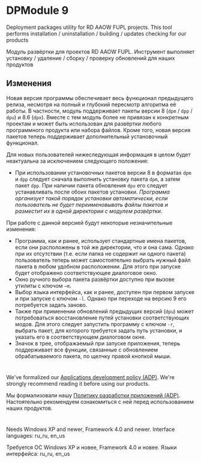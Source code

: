 ﻿# DPModule 9

Deployment packages utility for RD AAOW FUPL projects. This tool performs installation / uninstallation / building / updates checking for our products

Модуль развёртки для проектов RD AAOW FUPL. Инструмент выполняет установку / удаление / сборку / проверку обновлений для наших продуктов

## Изменения

Новая версия программы обеспечивает весь функционал предыдущего релиза, несмотря на полный и глубокий пересмотр алгоритма её работы. В частности, модуль поддерживает пакеты версии 8 (```dpm``` / ```dpp``` / ```dpu```) и 8.6 (```dpx```). Вместе с тем модуль более не привязан к конкретным проектам и может быть использован для развёртки любого программного продукта или набора файлов. Кроме того, новая версия пакетов теперь поддерживает дополнительный установочный функционал.

Для новых пользователей нижеследующая информация в целом будет неактуальна за исключением следующего положения:

- При использовании установочных пакетов версии 8 в форматах ```dpm``` и ```dpp``` следует сначала выполнить установку пакета ```dpm```, а затем пакет ```dpp```. При наличии пакета обновления ```dpu``` его следует устанавливать после обоих пакетов установки. _Программа организует такой порядок установки автоматически, если пользователь не будет переименовывать файлы пакетов и разместит их в одной директории с модулем развёртки_.

При работе с данной версией будут некоторые незначительные изменения:

- Программа, как и ранее, использует стандартные имена пакетов, если они расположены в той же директории, что и она сама. Однако при их отсутствии (т.е. если папка не содержит ни одного пакета) пользователь теперь может самостоятельно выбрать нужный файл пакета в любом удобном расположении. Для этого при запуске будет отображено соответствующее диалоговое окно.
- Окно ручного выбора пакета развёртки доступно при вызове утилиты с ключом ```–m```.
- Выбор языка интерфейса, как и ранее, доступен при первом запуске и при запуске с ключом ```-l```. Однако при переходе на версию 9 его потребуется задать заново.
- Также при применении обновлений предыдущих версий (```dpu```) может потребоваться восстановление путей установки соответствующих модов. Для этого следует запустить программу с ключом ```-r```, выбрать пакет, для которого требуется задать путь установки, и указать его в соответствующем диалоговом окне.
- Значок в трее, отображаемый при запуске приложения, теперь поддерживает все функции, связанные с обновлением обрабатываемого пакета, по щелчку правой кнопкой мыши.


#

We've formalized our [Applications development policy (ADP)](https://vk.com/@rdaaow_fupl-adp).
We're strongly recommend reading it before using our products.

Мы формализовали нашу [Политику разработки приложений (ADP)](https://vk.com/@rdaaow_fupl-adp).
Настоятельно рекомендуем ознакомиться с ней перед использованием наших продуктов.

#

Needs Windows XP and newer, Framework 4.0 and newer. Interface languages: ru_ru, en_us

Требуется ОС Windows XP и новее, Framework 4.0 и новее. Языки интерфейса: ru_ru, en_us
